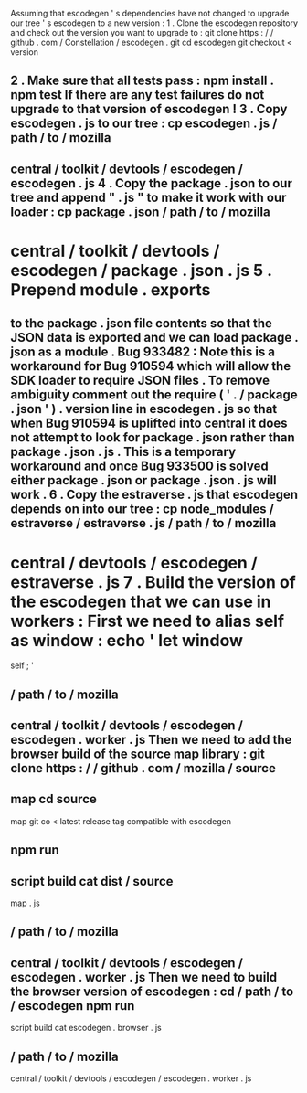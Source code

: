 Assuming
that
escodegen
'
s
dependencies
have
not
changed
to
upgrade
our
tree
'
s
escodegen
to
a
new
version
:
1
.
Clone
the
escodegen
repository
and
check
out
the
version
you
want
to
upgrade
to
:
git
clone
https
:
/
/
github
.
com
/
Constellation
/
escodegen
.
git
cd
escodegen
git
checkout
<
version
>
2
.
Make
sure
that
all
tests
pass
:
npm
install
.
npm
test
If
there
are
any
test
failures
do
not
upgrade
to
that
version
of
escodegen
!
3
.
Copy
escodegen
.
js
to
our
tree
:
cp
escodegen
.
js
/
path
/
to
/
mozilla
-
central
/
toolkit
/
devtools
/
escodegen
/
escodegen
.
js
4
.
Copy
the
package
.
json
to
our
tree
and
append
"
.
js
"
to
make
it
work
with
our
loader
:
cp
package
.
json
/
path
/
to
/
mozilla
-
central
/
toolkit
/
devtools
/
escodegen
/
package
.
json
.
js
5
.
Prepend
module
.
exports
=
to
the
package
.
json
file
contents
so
that
the
JSON
data
is
exported
and
we
can
load
package
.
json
as
a
module
.
Bug
933482
:
Note
this
is
a
workaround
for
Bug
910594
which
will
allow
the
SDK
loader
to
require
JSON
files
.
To
remove
ambiguity
comment
out
the
require
(
'
.
/
package
.
json
'
)
.
version
line
in
escodegen
.
js
so
that
when
Bug
910594
is
uplifted
into
central
it
does
not
attempt
to
look
for
package
.
json
rather
than
package
.
json
.
js
.
This
is
a
temporary
workaround
and
once
Bug
933500
is
solved
either
package
.
json
or
package
.
json
.
js
will
work
.
6
.
Copy
the
estraverse
.
js
that
escodegen
depends
on
into
our
tree
:
cp
node_modules
/
estraverse
/
estraverse
.
js
/
path
/
to
/
mozilla
-
central
/
devtools
/
escodegen
/
estraverse
.
js
7
.
Build
the
version
of
the
escodegen
that
we
can
use
in
workers
:
First
we
need
to
alias
self
as
window
:
echo
'
let
window
=
self
;
'
>
>
/
path
/
to
/
mozilla
-
central
/
toolkit
/
devtools
/
escodegen
/
escodegen
.
worker
.
js
Then
we
need
to
add
the
browser
build
of
the
source
map
library
:
git
clone
https
:
/
/
github
.
com
/
mozilla
/
source
-
map
cd
source
-
map
git
co
<
latest
release
tag
compatible
with
escodegen
>
npm
run
-
script
build
cat
dist
/
source
-
map
.
js
>
>
/
path
/
to
/
mozilla
-
central
/
toolkit
/
devtools
/
escodegen
/
escodegen
.
worker
.
js
Then
we
need
to
build
the
browser
version
of
escodegen
:
cd
/
path
/
to
/
escodegen
npm
run
-
script
build
cat
escodegen
.
browser
.
js
>
>
/
path
/
to
/
mozilla
-
central
/
toolkit
/
devtools
/
escodegen
/
escodegen
.
worker
.
js
